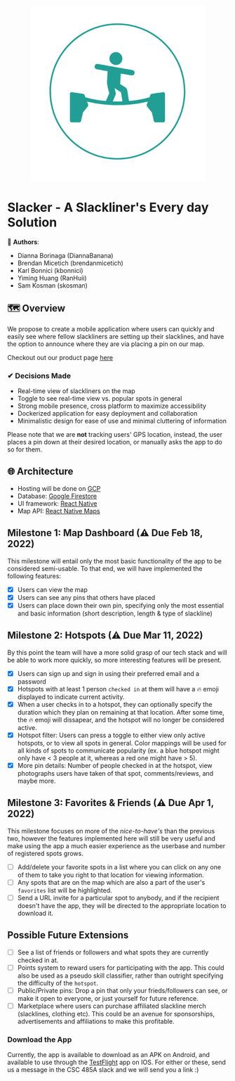 <p align="center">
  <img src="Slacker-Logo.png" alt="drawing" width="400"/>
<p align="center">


# Slacker - A Slackliner's Every day Solution
📝 **Authors**:
- Dianna Borinaga (DiannaBanana)
- Brendan Micetich (brendanmicetich)
- Karl Bonnici (kbonnici)
- Yiming Huang (RanHuii)
- Sam Kosman (skosman)


## 🗺 Overview
We propose to create a mobile application where users can quickly and easily see where fellow slackliners are setting up their slacklines, and have the option to announce where they are via placing a pin on our map.

Checkout out our product page [here](https://sites.google.com/view/csc485a-slacker/home)

### ✔ Decisions Made
* Real-time view of slackliners on the map
* Toggle to see real-time view vs. popular spots in general
* Strong mobile presence, cross platform to maximize accessibility
* Dockerized application for easy deployment and collaboration
* Minimalistic design for ease of use and minimal cluttering of information

Please note that we are **not** tracking users' GPS location, instead, the user places a pin down at their desired location, or manually asks the app to do so for them.

## 🌐 Architecture
* Hosting will be done on [GCP](https://cloud.google.com/)
* Database: [Google Firestore](https://cloud.google.com/firestore)
* UI framework: [React Native](https://reactnative.dev/)
* Map API: [React Native Maps](https://github.com/react-native-maps/react-native-maps)

## Milestone 1: Map Dashboard (⚠ Due Feb 18, 2022)
This milestone will entail only the most basic functionality of the app to be considered semi-usable. To that end, we will have implemented the following features:
- [x] Users can view the map
- [x] Users can see any pins that others have placed
- [x] Users can place down their own pin, specifying only the most essential and basic information (short description, length & type of slackline)

## Milestone 2: Hotspots (⚠ Due Mar 11, 2022)
By this point the team will have a more solid grasp of our tech stack and will be able to work more quickly, so more interesting features will be present.
- [x] Users can sign up and sign in using their preferred email and a password
- [x] Hotspots with at least 1 person `checked in` at them will have a 🔥 emoji displayed to indicate current activity.
- [x] When a user checks in to a hotspot, they can optionally specify the duration which they plan on remaining at that location. After some time, the 🔥 emoji will dissapear, and the hotspot will no longer be considered active.
- [x] Hotspot filter: Users can press a toggle to either view only active hotspots, or to view all spots in general. Color mappings will be used for all kinds of spots to communicate popularity (ex. a blue hotspot might only have < 3 people at it, whereas a red one might have > 5).
- [x] More pin details: Number of people checked in at the hotspot, view photographs users have taken of that spot, comments/reviews, and maybe more.

## Milestone 3: Favorites & Friends (⚠ Due Apr 1, 2022)
This milestone focuses on more of the *nice-to-have's* than the previous two, however the features implemented here will still be very useful and make using the app a much easier experience as the userbase and number of registered spots grows.

- [ ] Add/delete your favorite spots in a list where you can click on any one of them to take you right to that location for viewing information.
- [ ] Any spots that are on the map which are also a part of the user's `favorites` list will be highlighted.
- [ ] Send a URL invite for a particular spot to anybody, and if the recipient doesn't have the app, they will be directed to the appropriate location to download it.

## Possible Future Extensions
- [ ] See a list of friends or followers and what spots they are currently checked in at.
- [ ] Points system to reward users for participating with the app. This could also be used as a pseudo skill classifier, rather than outright specifying the difficulty of the `hotspot`.
- [ ] Public/Private pins: Drop a pin that only your frieds/followers can see, or make it open to everyone, or just yourself for future reference.
- [ ] Marketplace where users can purchase affiliated slackline merch (slacklines, clothing etc). This could be an avenue for sponsorships, advertisements and affiliations to make this profitable.
  
### Download the App
Currently, the app is available to download as an APK on Android, and available to use through the [TestFlight](https://developer.apple.com/testflight/) app on IOS. For either or these, send us a message in the CSC 485A slack and we will send you a link :)
